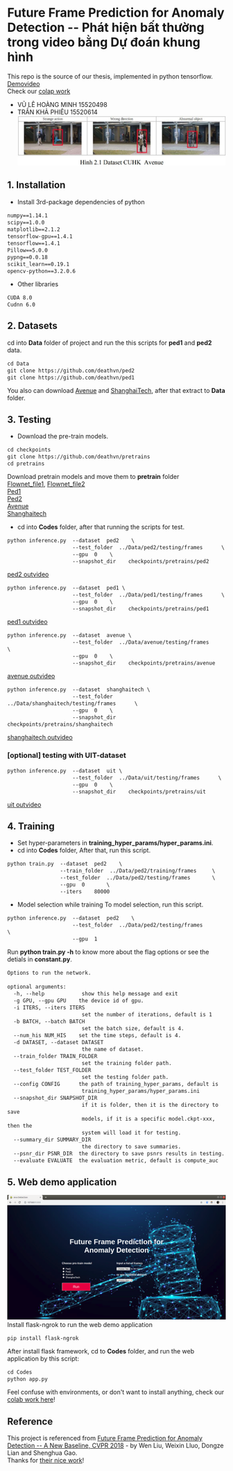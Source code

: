 # Future Frame Prediction for Anomaly Detection -- Phát hiện bất thường trong video bằng Dự đoán khung hình
This repo is the source of our thesis, implemented in python tensorflow. [Demovideo](https://www.youtube.com/playlist?list=PLaHlllAfhKRsJYn3j9s60Oi1mA8FbxhQS)  
Check our [colap work](https://colab.research.google.com/drive/1wkpxYdcxFSrX0T45haedTnis0ROed9bb)  
- VŨ LÊ HOÀNG MINH  15520498  
- TRẦN KHẢ PHIÊU  15520614  
![abnormal detection](assets/cover.JPG)

## 1. Installation
* Install 3rd-package dependencies of python
```
numpy==1.14.1
scipy==1.0.0
matplotlib==2.1.2
tensorflow-gpu==1.4.1
tensorflow==1.4.1
Pillow==5.0.0
pypng==0.0.18
scikit_learn==0.19.1
opencv-python==3.2.0.6
```
* Other libraries
```code
CUDA 8.0
Cudnn 6.0
```
## 2. Datasets
cd into **Data** folder of project and run the this scripts for **ped1** and **ped2** data.
```shell
cd Data
git clone https://github.com/deathvn/ped2
git clone https://github.com/deathvn/ped1
```
You also can download [Avenue](http://www.mediafire.com/file/o3op3dhb3uoosxj/avenue.zip/file) and [ShanghaiTech](http://www.mediafire.com/file/qskm7w88lqrhfuc/shanghaitech.zip/file), after that extract to **Data** folder.

## 3. Testing
* Download the pre-train models.
```shell
cd checkpoints
git clone https://github.com/deathvn/pretrains
cd pretrains
```
Download pretrain models and move them to **pretrain** folder  
[Flownet_file1](http://www.mediafire.com/file/gfpe28rfs4tptm1/flownet-SD.ckpt-0.data-00000-of-00001/file), [Flownet_file2](http://www.mediafire.com/file/feur15guonc09ul/flownet-SD.ckpt-0.meta/file)  
[Ped1](http://www.mediafire.com/file/vj1nsd622vju6qx/ped1.data-00000-of-00001/file)  
[Ped2](http://www.mediafire.com/file/l241oo8msf1lg6o/ped2.data-00000-of-00001/file)  
[Avenue](http://www.mediafire.com/file/mi9d2annamyh4bz/avenue.data-00000-of-00001/file)  
[Shanghaitech](http://www.mediafire.com/file/60za9d7exgv90ld/shanghaitech.data-00000-of-00001/file)  

* cd into **Codes** folder, after that running the scripts for test.
```shell
python inference.py  --dataset  ped2    \
                     --test_folder  ../Data/ped2/testing/frames      \
                     --gpu  0    \
                     --snapshot_dir    checkpoints/pretrains/ped2
```
[ped2 outvideo](https://youtu.be/zi8aNOG8olU)
```shell
python inference.py  --dataset  ped1 \
                     --test_folder  ../Data/ped1/testing/frames      \
                     --gpu  0    \
                     --snapshot_dir    checkpoints/pretrains/ped1
```
[ped1 outvideo](https://youtu.be/9o1mnPE1Iqw)
```shell
python inference.py  --dataset  avenue \
                     --test_folder  ../Data/avenue/testing/frames      \
                     --gpu  0    \
                     --snapshot_dir    checkpoints/pretrains/avenue
```
[avenue outvideo](https://youtu.be/aks5hEveyGk)
```shell
python inference.py  --dataset  shanghaitech \
                     --test_folder  ../Data/shanghaitech/testing/frames      \
                     --gpu  0    \
                     --snapshot_dir    checkpoints/pretrains/shanghaitech
```
[shanghaitech outvideo](https://youtu.be/kgXThRTjrSw)

### [optional] testing with UIT-dataset
```shell
python inference.py  --dataset  uit \
                     --test_folder  ../Data/uit/testing/frames      \
                     --gpu  0    \
                     --snapshot_dir    checkpoints/pretrains/uit
```
[uit outvideo](https://youtu.be/r46tGPYOS8E)

## 4. Training
* Set hyper-parameters in **training_hyper_params/hyper_params.ini**. 
* cd into **Codes** folder, After that, run this script.
```shell
python train.py  --dataset  ped2    \
                 --train_folder  ../Data/ped2/training/frames     \
                 --test_folder  ../Data/ped2/testing/frames       \
                 --gpu  0       \
                 --iters    80000
```
* Model selection while training
To model selection, run this script.
```shell
python inference.py  --dataset  ped2    \
                     --test_folder  ../Data/ped2/testing/frames       \
                     --gpu  1
```
Run **python train.py -h** to know more about the flag options or see the detials in **constant.py**.
```shell
Options to run the network.

optional arguments:
  -h, --help            show this help message and exit
  -g GPU, --gpu GPU    the device id of gpu.
  -i ITERS, --iters ITERS
                        set the number of iterations, default is 1
  -b BATCH, --batch BATCH
                        set the batch size, default is 4.
  --num_his NUM_HIS    set the time steps, default is 4.
  -d DATASET, --dataset DATASET
                        the name of dataset.
  --train_folder TRAIN_FOLDER
                        set the training folder path.
  --test_folder TEST_FOLDER
                        set the testing folder path.
  --config CONFIG      the path of training_hyper_params, default is
                        training_hyper_params/hyper_params.ini
  --snapshot_dir SNAPSHOT_DIR
                        if it is folder, then it is the directory to save
                        models, if it is a specific model.ckpt-xxx, then the
                        system will load it for testing.
  --summary_dir SUMMARY_DIR
                        the directory to save summaries.
  --psnr_dir PSNR_DIR  the directory to save psnrs results in testing.
  --evaluate EVALUATE  the evaluation metric, default is compute_auc
```

## 5. Web demo application
![webdemo](assets/homedemo.png)
Install flask-ngrok to run the web demo application
```shell
pip install flask-ngrok
```
After install flask framework, cd to **Codes** folder, and run the web application by this script:
```shell
cd Codes
python app.py
```
Feel confuse with environments, or don't want to install anything, check our [colab work here](https://colab.research.google.com/drive/1wkpxYdcxFSrX0T45haedTnis0ROed9bb)!
## Reference
This project is referenced from [Future Frame Prediction for Anomaly Detection -- A New Baseline, CVPR 2018](https://arxiv.org/pdf/1712.09867.pdf) - by Wen Liu, Weixin Lluo, Dongze Lian and Shenghua Gao.  
Thanks for [their nice work](https://github.com/StevenLiuWen/ano_pred_cvpr2018.git)!
